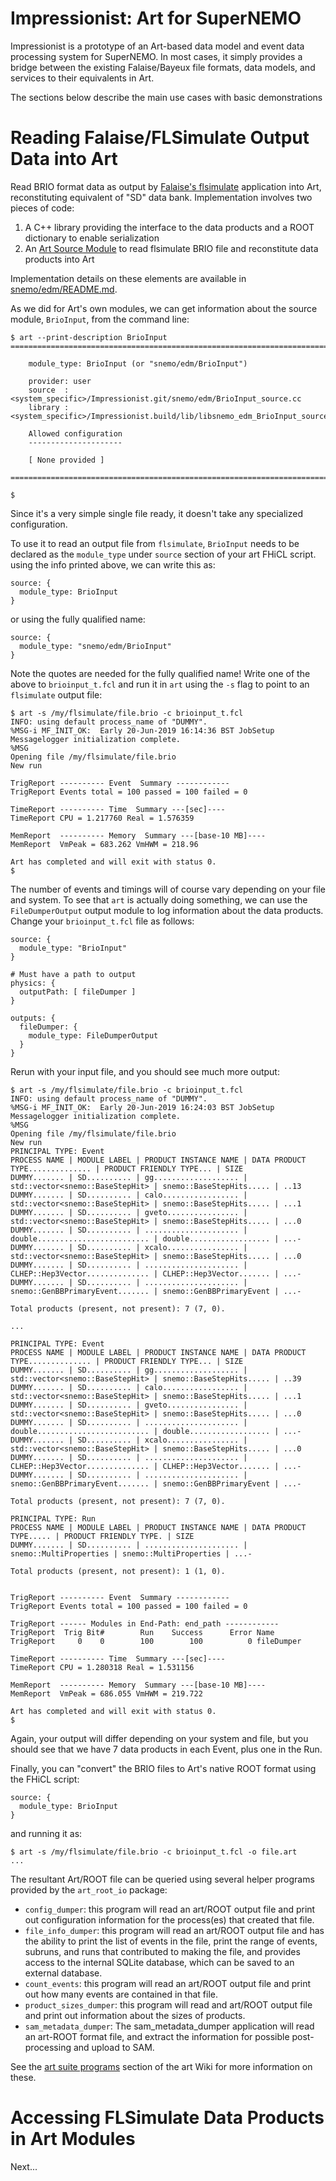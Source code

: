 Impressionist: Art for SuperNEMO
================================

Impressionist is a prototype of an Art-based data model and event data
processing system for SuperNEMO. In most cases, it simply provides a bridge
between the existing Falaise/Bayeux file formats, data models, and services
to their equivalents in Art.

The sections below describe the main use cases with basic demonstrations


Reading Falaise/FLSimulate Output Data into Art
===============================================
Read BRIO format data as output by [Falaise's flsimulate](https://supernemo.org/Falaise/usingflsimulate.html)
application into Art, reconstituting equivalent of "SD" data bank.
Implementation involves two pieces of code:

1. A C++ library providing the interface to the data products and
   a ROOT dictionary to enable serialization
2. An [Art Source Module](https://cdcvs.fnal.gov/redmine/projects/art/wiki/Writing_your_own_input_sources)
   to read flsimulate BRIO file and reconstitute data products into Art

Implementation details on these elements are available in [snemo/edm/README.md](../snemo/edm/README.md).

As we did for Art's own modules, we can get information about the
source module, `BrioInput`, from the command line:

```console
$ art --print-description BrioInput
====================================================================================================

    module_type: BrioInput (or "snemo/edm/BrioInput")

    provider: user
    source  : <system_specific>/Impressionist.git/snemo/edm/BrioInput_source.cc
    library : <system_specific>/Impressionist.build/lib/libsnemo_edm_BrioInput_source.so

    Allowed configuration
    ---------------------

    [ None provided ]

====================================================================================================

$
```

Since it's a very simple single file ready, it doesn't take any specialized configuration.

To use it to read an output file from `flsimulate`, `BrioInput` needs to be declared
as the `module_type` under `source` section of your art FHiCL script. using the info
printed above, we can write this as:

```
source: {
  module_type: BrioInput
}
```

or using the fully qualified name:

```
source: {
  module_type: "snemo/edm/BrioInput"
}
```

Note the quotes are needed for the fully qualified name! Write one of the above
to `brioinput_t.fcl` and run it in `art` using the `-s` flag to point to an `flsimulate`
output file:

```
$ art -s /my/flsimulate/file.brio -c brioinput_t.fcl
INFO: using default process_name of "DUMMY".
%MSG-i MF_INIT_OK:  Early 20-Jun-2019 16:14:36 BST JobSetup
Messagelogger initialization complete.
%MSG
Opening file /my/flsimulate/file.brio
New run

TrigReport ---------- Event  Summary ------------
TrigReport Events total = 100 passed = 100 failed = 0

TimeReport ---------- Time  Summary ---[sec]----
TimeReport CPU = 1.217760 Real = 1.576359

MemReport  ---------- Memory  Summary ---[base-10 MB]----
MemReport  VmPeak = 683.262 VmHWM = 218.96

Art has completed and will exit with status 0.
$
```

The number of events and timings will of course vary depending on your
file and system. To see that `art` is actually doing something, we can
use the `FileDumperOutput` output module to log information about the
data products. Change your `brioinput_t.fcl` file as follows:

```
source: {
  module_type: "BrioInput"
}

# Must have a path to output
physics: {
  outputPath: [ fileDumper ]
}

outputs: {
  fileDumper: {
    module_type: FileDumperOutput
  }
}
```

Rerun with your input file, and you should see much more output:

```console
$ art -s /my/flsimulate/file.brio -c brioinput_t.fcl
INFO: using default process_name of "DUMMY".
%MSG-i MF_INIT_OK:  Early 20-Jun-2019 16:24:03 BST JobSetup
Messagelogger initialization complete.
%MSG
Opening file /my/flsimulate/file.brio
New run
PRINCIPAL TYPE: Event
PROCESS NAME | MODULE LABEL | PRODUCT INSTANCE NAME | DATA PRODUCT TYPE.............. | PRODUCT FRIENDLY TYPE... | SIZE
DUMMY....... | SD.......... | gg................... | std::vector<snemo::BaseStepHit> | snemo::BaseStepHits..... | ..13
DUMMY....... | SD.......... | calo................. | std::vector<snemo::BaseStepHit> | snemo::BaseStepHits..... | ...1
DUMMY....... | SD.......... | gveto................ | std::vector<snemo::BaseStepHit> | snemo::BaseStepHits..... | ...0
DUMMY....... | SD.......... | ..................... | double......................... | double.................. | ...-
DUMMY....... | SD.......... | xcalo................ | std::vector<snemo::BaseStepHit> | snemo::BaseStepHits..... | ...0
DUMMY....... | SD.......... | ..................... | CLHEP::Hep3Vector.............. | CLHEP::Hep3Vector....... | ...-
DUMMY....... | SD.......... | ..................... | snemo::GenBBPrimaryEvent....... | snemo::GenBBPrimaryEvent | ...-

Total products (present, not present): 7 (7, 0).

...

PRINCIPAL TYPE: Event
PROCESS NAME | MODULE LABEL | PRODUCT INSTANCE NAME | DATA PRODUCT TYPE.............. | PRODUCT FRIENDLY TYPE... | SIZE
DUMMY....... | SD.......... | gg................... | std::vector<snemo::BaseStepHit> | snemo::BaseStepHits..... | ..39
DUMMY....... | SD.......... | calo................. | std::vector<snemo::BaseStepHit> | snemo::BaseStepHits..... | ...1
DUMMY....... | SD.......... | gveto................ | std::vector<snemo::BaseStepHit> | snemo::BaseStepHits..... | ...0
DUMMY....... | SD.......... | ..................... | double......................... | double.................. | ...-
DUMMY....... | SD.......... | xcalo................ | std::vector<snemo::BaseStepHit> | snemo::BaseStepHits..... | ...0
DUMMY....... | SD.......... | ..................... | CLHEP::Hep3Vector.............. | CLHEP::Hep3Vector....... | ...-
DUMMY....... | SD.......... | ..................... | snemo::GenBBPrimaryEvent....... | snemo::GenBBPrimaryEvent | ...-

Total products (present, not present): 7 (7, 0).

PRINCIPAL TYPE: Run
PROCESS NAME | MODULE LABEL | PRODUCT INSTANCE NAME | DATA PRODUCT TYPE..... | PRODUCT FRIENDLY TYPE. | SIZE
DUMMY....... | SD.......... | ..................... | snemo::MultiProperties | snemo::MultiProperties | ...-

Total products (present, not present): 1 (1, 0).


TrigReport ---------- Event  Summary ------------
TrigReport Events total = 100 passed = 100 failed = 0

TrigReport ------ Modules in End-Path: end_path ------------
TrigReport  Trig Bit#        Run    Success      Error Name
TrigReport     0    0        100        100          0 fileDumper

TimeReport ---------- Time  Summary ---[sec]----
TimeReport CPU = 1.280318 Real = 1.531156

MemReport  ---------- Memory  Summary ---[base-10 MB]----
MemReport  VmPeak = 686.055 VmHWM = 219.722

Art has completed and will exit with status 0.
$
```

Again, your output will differ depending on your system and file, but you
should see that we have 7 data products in each Event, plus one in the Run.

Finally, you can "convert" the BRIO files to Art's native ROOT format using
the FHiCL script:

```
source: {
  module_type: BrioInput
}
```

and running it as:

```console
$ art -s /my/flsimulate/file.brio -c brioinput_t.fcl -o file.art
...
```

The resultant Art/ROOT file can be queried using several helper
programs provided by the `art_root_io` package:

- `config_dumper`: this program will read an art/ROOT output file and print out configuration information for the process(es) that created that file.
- `file_info_dumper`: this program will read an art/ROOT output file and has the ability to print the list of events in the file, print the range of events, subruns, and runs that contributed to making the file, and provides access to the internal SQLite database, which can be saved to an external database.
- `count_events`: this program will read an art/ROOT output file and print out how many events are contained in that file.
- `product_sizes_dumper`: this program will read and art/ROOT output file and print out information about the sizes of products.
- `sam_metadata_dumper`: The sam_metadata_dumper application will read an art-ROOT format file, and extract the information for possible post-processing and upload to SAM.

See the [art suite programs](https://cdcvs.fnal.gov/redmine/projects/art/wiki) section of the art Wiki
for more information on these.


Accessing FLSimulate Data Products in Art Modules
=================================================
Next...

